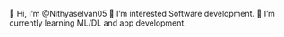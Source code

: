 👋 Hi, I’m @Nithyaselvan05
👀 I’m interested Software development.
🌱 I’m currently learning ML/DL and app development.

